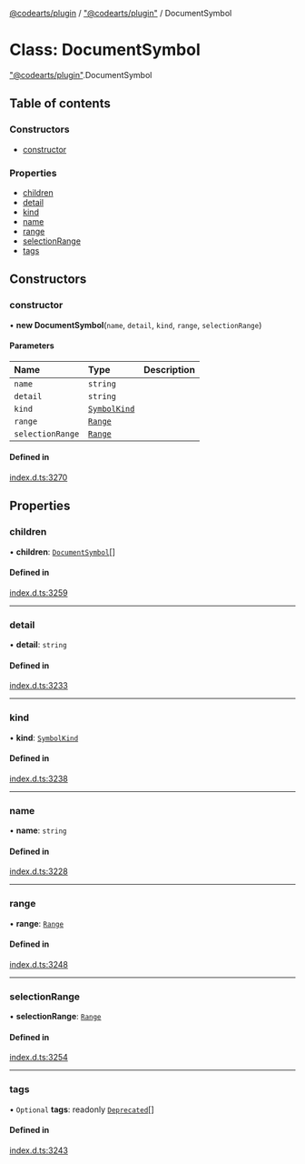 [@codearts/plugin](../README.md) / ["@codearts/plugin"](../modules/_codearts_plugin_.md) / DocumentSymbol

# Class: DocumentSymbol

["@codearts/plugin"](../modules/_codearts_plugin_.md).DocumentSymbol

## Table of contents

### Constructors

- [constructor](codearts_plugin_.DocumentSymbol.md#constructor)

### Properties

- [children](codearts_plugin_.DocumentSymbol.md#children)
- [detail](codearts_plugin_.DocumentSymbol.md#detail)
- [kind](codearts_plugin_.DocumentSymbol.md#kind)
- [name](codearts_plugin_.DocumentSymbol.md#name)
- [range](codearts_plugin_.DocumentSymbol.md#range)
- [selectionRange](codearts_plugin_.DocumentSymbol.md#selectionrange)
- [tags](codearts_plugin_.DocumentSymbol.md#tags)

## Constructors

### constructor

• **new DocumentSymbol**(`name`, `detail`, `kind`, `range`, `selectionRange`)

#### Parameters

| Name | Type | Description |
| :------ | :------ | :------ |
| `name` | `string` |  |
| `detail` | `string` |  |
| `kind` | [`SymbolKind`](../enums/codearts_plugin_.SymbolKind.md) |  |
| `range` | [`Range`](codearts_plugin_.Range.md) |  |
| `selectionRange` | [`Range`](codearts_plugin_.Range.md) |  |

#### Defined in

[index.d.ts:3270](https://github.com/huaweicloud/cloudide-plugin-api/blob/d4de966/index.d.ts#L3270)

## Properties

### children

• **children**: [`DocumentSymbol`](codearts_plugin_.DocumentSymbol.md)[]

#### Defined in

[index.d.ts:3259](https://github.com/huaweicloud/cloudide-plugin-api/blob/d4de966/index.d.ts#L3259)

___

### detail

• **detail**: `string`

#### Defined in

[index.d.ts:3233](https://github.com/huaweicloud/cloudide-plugin-api/blob/d4de966/index.d.ts#L3233)

___

### kind

• **kind**: [`SymbolKind`](../enums/codearts_plugin_.SymbolKind.md)

#### Defined in

[index.d.ts:3238](https://github.com/huaweicloud/cloudide-plugin-api/blob/d4de966/index.d.ts#L3238)

___

### name

• **name**: `string`

#### Defined in

[index.d.ts:3228](https://github.com/huaweicloud/cloudide-plugin-api/blob/d4de966/index.d.ts#L3228)

___

### range

• **range**: [`Range`](codearts_plugin_.Range.md)

#### Defined in

[index.d.ts:3248](https://github.com/huaweicloud/cloudide-plugin-api/blob/d4de966/index.d.ts#L3248)

___

### selectionRange

• **selectionRange**: [`Range`](codearts_plugin_.Range.md)

#### Defined in

[index.d.ts:3254](https://github.com/huaweicloud/cloudide-plugin-api/blob/d4de966/index.d.ts#L3254)

___

### tags

• `Optional` **tags**: readonly [`Deprecated`](../enums/codearts_plugin_.SymbolTag.md#deprecated)[]

#### Defined in

[index.d.ts:3243](https://github.com/huaweicloud/cloudide-plugin-api/blob/d4de966/index.d.ts#L3243)

